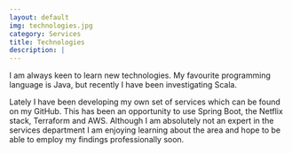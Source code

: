 ```yaml
---
layout: default
img: technologies.jpg
category: Services
title: Technologies
description: |
---
```

I am always keen to learn new technologies. My favourite programming language is Java,
but recently I have been investigating Scala. 

Lately I have been developing my own set of services which can be found on my GitHub.
This has been an opportunity to use Spring Boot, the Netflix stack, Terraform and AWS. 
Although I am absolutely not an expert in the services department I am enjoying learning 
about the area and hope to be able to employ my findings professionally soon.
